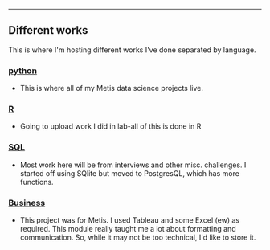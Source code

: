 ----
Different works
----

This is where I'm hosting different works I've done separated by language. 

### [python](https://github.com/ClaytonYoung/ClaytonYoung.github.io/tree/master/projects/python)
- This is where all of my Metis data science projects live. 

### [R]()
- Going to upload work I did in lab-all of this is done in R

### [SQL](https://github.com/ClaytonYoung/ClaytonYoung.github.io/tree/master/projects/sql)
- Most work here will be from interviews and other misc. challenges. I started off using SQlite but moved to PostgresQL, which has more functions. 

### [Business](https://github.com/ClaytonYoung/ClaytonYoung.github.io/tree/master/projects/Business)
- This project was for Metis. I used Tableau and some Excel (ew) as required. This module really taught me a lot about formatting and communication. So, while 
it may not be too technical, I'd like to store it.
